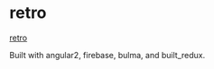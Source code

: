 # retro
[retro](http://davidmarne.github.io)

Built with angular2, firebase, bulma, and built_redux.
